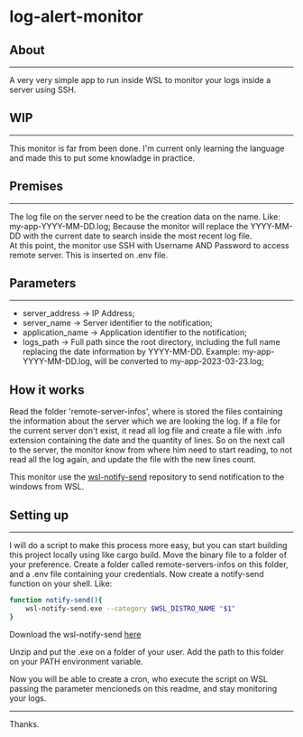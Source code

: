 # log-alert-monitor

## About
---
A very very simple app to run inside WSL to monitor your logs inside a server using SSH.
## WIP
---
This monitor is far from been done. I'm current only learning the language and made this to put some knowladge in practice.

## Premises
---
The log file on the server need to be the creation data on the name. Like: my-app-YYYY-MM-DD.log;
Because the monitor will replace the YYYY-MM-DD with the current date to search inside the most recent log file.
<br>
At this point, the monitor use SSH with Username AND Password to access remote server. This is inserted on .env file.

## Parameters
---
- server_address &rarr; IP Address;
- server_name &rarr; Server identifier to the notification;
- application_name &rarr; Application identifier to the notification;
- logs_path &rarr; Full path since the root directory, including the full name replacing the date information by YYYY-MM-DD. Example: my-app-YYYY-MM-DD.log, will be converted to my-app-2023-03-23.log;

## How it works
Read the folder 'remote-server-infos', where is stored the files containing the information about the server which we are looking the log.
If a file for the current server don't exist, it read all log file and create a file with .info extension containing the date and the quantity of lines.
So on the next call to the server, the monitor know from where him need to start reading, to not read all the log again, and update the file with the new lines count.

This monitor use the [wsl-notify-send](https://github.com/stuartleeks/wsl-notify-send) repository to send notification to the windows from WSL.

## Setting up
---
I will do a script to make this process more easy, but you can start building this project locally using like cargo build.
Move the binary file to a folder of your preference.
Create a folder called remote-servers-infos on this folder, and a .env file containing your credentials.
Now create a notify-send function on your shell.
Like:
```bash
function notify-send(){
    wsl-notify-send.exe --category $WSL_DISTRO_NAME "$1"
}
```

Download the wsl-notify-send [here](https://github.com/stuartleeks/wsl-notify-send/releases/tag/v0.1.871612270)

Unzip and put the .exe on a folder of your user. Add the path to this folder on your PATH environment variable.

Now you will be able to create a cron, who execute the script on WSL passing the parameter mencioneds on this readme, and stay monitoring your logs.

---

Thanks.
